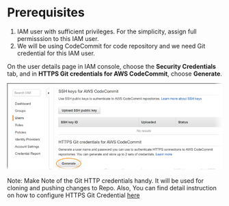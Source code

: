 # Prerequisites

1. IAM user with sufficient privileges.  For the simplicity, assign full permisssion to this IAM user.
2. We will be using CodeCommit for code repository and we need Git credential for this IAM user. 

On the user details page in IAM console, choose the **Security Credentials** tab, and in **HTTPS Git credentials for AWS CodeCommit**, choose **Generate**. 

![HTTPS Git Credential](./images/codecommit-iam-gc1.png)

Note: Make Note of the Git HTTP credentials handy. It will be used for cloning and pushing changes to Repo. Also, You can find detail instruction on how to configure HTTPS Git Credential [here](https://docs.aws.amazon.com/codecommit/latest/userguide/setting-up-gc.html)